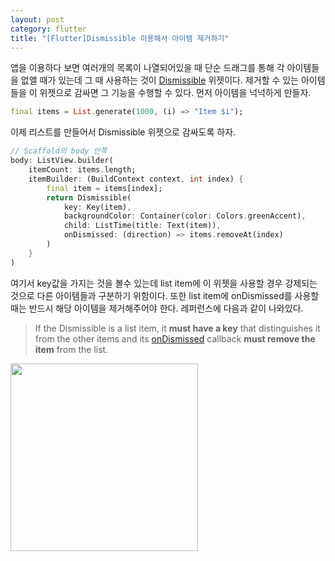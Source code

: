 ```yaml
---
layout: post
category: flutter
title: "[Flutter]Dismissible 이용해서 아이템 제거하기"
---
```


앱을 이용하다 보면 여러개의 목록이 나열되어있을 때 단순 드래그를 통해 각 아이템들을 없앨 때가 있는데 그 때 사용하는 것이 [Dismissible](https://docs.flutter.io/flutter/widgets/Dismissible-class.html) 위젯이다. 제거할 수 있는 아이템들을 이 위젯으로 감싸면 그 기능을 수행할 수 있다. 먼저 아이템을 넉넉하게 만들자.

```dart
final items = List.generate(1000, (i) => "Item $i");
```

이제 리스트를 만들어서 Dismissible 위젯으로 감싸도록 하자.

```dart
// Scaffold의 body 안쪽
body: ListView.builder(
	itemCount: items.length;
    itemBuilder: (BuildContext context, int index) {
        final item = items[index];
        return Dismissible(
            key: Key(item),
        	backgroundColor: Container(color: Colors.greenAccent),
            child: ListTime(title: Text(item)),
            onDismissed: (direction) => items.removeAt(index)
        )
    }
)
```

여기서 key값을 가지는 것을 볼수 있는데 list item에 이 위젯을 사용할 경우 강제되는 것으로 다른 아이템들과 구분하기 위함이다. 또한 list item에 onDismissed를 사용할 때는 반드시 해당 아이템을 제거해주어야 한다. 레퍼런스에 다음과 같이 나와있다.

> If the Dismissible is a list item, it **must have a key** that distinguishes it from the other items and its [onDismissed](https://docs.flutter.io/flutter/widgets/Dismissible/onDismissed.html) callback **must remove the item** from the list. 

<img src="https://user-images.githubusercontent.com/35518072/42484447-0750b3d0-842e-11e8-898c-6964a4bb4062.gif" width="300px">
